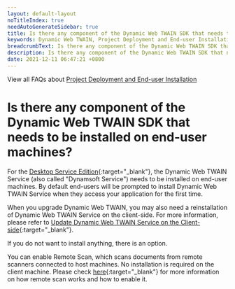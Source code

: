 ```yaml
---
layout: default-layout
noTitleIndex: true
needAutoGenerateSidebar: true
title: Is there any component of the Dynamic Web TWAIN SDK that needs to be installed on end-user machines?
keywords: Dynamic Web TWAIN, Project Deployment and End-user Installation, installation on end-user
breadcrumbText: Is there any component of the Dynamic Web TWAIN SDK that needs to be installed on end-user machines?
description: Is there any component of the Dynamic Web TWAIN SDK that needs to be installed on end-user machines?
date: 2021-12-11 06:47:21 +0800
---
```


View all FAQs about [Project Deployment and End-user Installation](
https://www.dynamsoft.com/web-twain/docs/faq/#project-deployment-and-end-user-installation)

# Is there any component of the Dynamic Web TWAIN SDK that needs to be installed on end-user machines?

For the [Desktop Service Edition](/_articles/general-usage/initialization.md#desktop-service-edition){:target="_blank"}, the Dynamic Web TWAIN Service (also called "Dynamsoft Service") needs to be installed on end-user machines. By default end-users will be prompted to install Dynamic Web TWAIN Service when they access your application for the first time.

When you upgrade Dynamic Web TWAIN, you may also need a reinstallation of Dynamic Web TWAIN Service on the client-side. For more information, please refer to [Update Dynamic Web TWAIN Service on the Client-side](/_articles/indepth/development/upgrade.md#update-dynamsoft-service-on-the-client-side){:target="_blank"}.

If you do not want to install anything, there is an option.

You can enable Remote Scan, which scans documents from remote scanners connected to host machines. No installation is required on the client machine. Please check [here](/_articles/faq/how-to-enable-remote-scan.md){:target="_blank"} for more information on how remote scan works and how to enable it.
